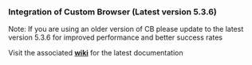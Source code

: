 ### Integration of Custom Browser (Latest version 5.3.6)

Note: If you are using an older version of CB please update to the latest version 5.3.6 for improved performance and better success rates  

Visit the associated [**wiki**](https://github.com/payu-intrepos/Android-Custom-Browser/wiki/v5.2.2) for the latest documentation
